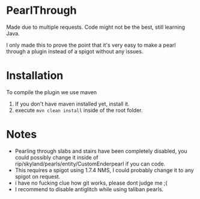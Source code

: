 # PearlThrough
Made due to multiple requests.
Code might not be the best, still learning Java.

I only made this to prove the point that it's very easy to make a pearl through a plugin instead of a spigot without any issues.

# Installation
To compile the plugin we use maven

1. If you don't have maven installed yet, install it.
2. execute ``mvn clean install`` inside of the root folder.

# Notes
* Pearling through slabs and stairs have been completely disabled, you could possibly change it inside of rip/skyland/pearls/entity/CustomEnderpearl if you can code.
* This requires a spigot using 1.7.4 NMS, I could probably change it to any spigot on request.
* i have no fucking clue how git works, please dont judge me ;(
* I recommend to disable antiglitch while using taliban pearls.
